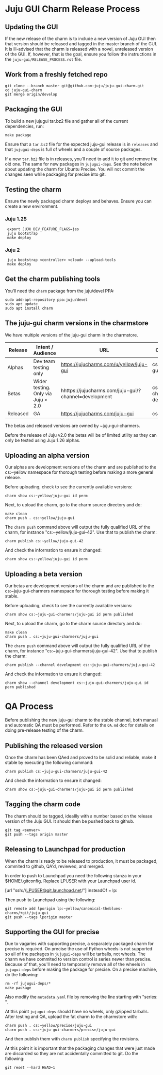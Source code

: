 <!--
RELEASE_PROCESS.md
Copyright 2016 Canonical Ltd.
This work is licensed under the Creative Commons Attribution-Share Alike 3.0
Unported License. To view a copy of this license, visit
http://creativecommons.org/licenses/by-sa/3.0/ or send a letter to Creative
Commons, 171 Second Street, Suite 300, San Francisco, California, 94105, USA.
-->

# Juju GUI Charm Release Process #

## Updating the GUI ##

If the new release of the charm is to include a new version of Juju GUI then
that version should be released and tagged in the master branch of the GUI. It
is ill-advised that the charm is released with a novel, unreleased version of
the GUI.  If, however, that is the goal, ensure you follow the instructions in
the `juju-gui/RELEASE_PROCESS.rst` file.

## Work from a freshly fetched repo ##

    git clone --branch master git@github.com:juju/juju-gui-charm.git
    cd juju-gui-charm
    git merge origin/develop

## Packaging the GUI ##

To build a new jujugui tar.bz2 file and gather all of the current dependencies,
run:

    make package

Ensure that a `tar.bz2` file for the expected juju-gui release is in
`releases` and that `jujugui-deps` is full of wheels and a couple
of source packages.

If a new `tar.bz2` file is in releases, you'll need to add it to git and
remove the old one.  The same for new packages in `jujugui-deps`.  See the
note below about updating the charm for Ubuntu Precise. You will not commit
the changes seen while packaging for precise into git.

## Testing the charm ##

Ensure the newly packaged charm deploys and behaves. Ensure you can create a
new environment.

### Juju 1.25 ###
     export JUJU_DEV_FEATURE_FLAGS=jes
     juju bootstrap
     make deploy

### Juju 2 ###
     juju bootstrap <controller> <cloud> --upload-tools
     make deploy

## Get the charm publishing tools ##

You'll need the `charm` package from the juju/devel PPA:

    sudo add-apt-repository ppa:juju/devel
    sudo apt update
    sudo apt install charm

## The juju-gui charm versions in the charmstore ##

We have multiple versions of the juju-gui charm in the charmstore.

| Release | Intent / Audience | URL | CS reference |
| ------- | ----------------- | --- | ------------ |
| Alphas | Dev team testing only | https://jujucharms.com/u/yellow/juju-gui | cs:~yellow/juju-gui |
| Betas  | Wider testing. Only via Juju > 2.0 | hhttps://jujucharms.com/juju-gui/?channel=development | cs:juju-gui --channel development |
| Released | GA | https://jujucharms.com/juju-gui | cs:juju-gui |

The betas and released versions are owned by ~juju-gui-charmers.

Before the release of Juju v2.0 the betas will be of limited utility as they
can only be tested using Juju 1.26 alphas.

## Uploading an alpha version ##

Our alphas are development versions of the charm and are published to the
cs:~yellow namespace for thorough testing before making a more general
release.

Before uploading, check to see the currently available versions:

    charm show cs:~yellow/juju-gui id perm

Next, to upload the charm, go to the charm source directory and do:

    make clean
    charm push . cs:~yellow/juju-gui

The `charm push` command above will output the fully qualified URL of the
charm, for instance "cs:~yellow/juju-gui-42". Use that to publish the charm:

    charm publish cs:~yellow/juju-gui-42

And check the information to ensure it changed:

    charm show cs:~yellow/juju-gui id perm

## Uploading a beta version ##

Our betas are development versions of the charm and are published to the
cs:~juju-gui-charmers namespace for thorough testing before making it stable.

Before uploading, check to see the currently available versions:

    charm show cs:~juju-gui-charmers/juju-gui id perm published

Next, to upload the charm, go to the charm source directory and do:

    make clean
    charm push . cs:~juju-gui-charmers/juju-gui

The `charm push` command above will output the fully qualified URL of the
charm, for instance "cs:~juju-gui-charmers/juju-gui-42". Use that to publish
the charm:

    charm publish --channel development cs:~juju-gui-charmers/juju-gui-42

And check the information to ensure it changed:

    charm show --channel development cs:~juju-gui-charmers/juju-gui id perm published

# QA Process #

Before publishing the new juju-gui charm to the stable channel, both manual and
automatic QA must be performed. Refer to the `QA.md` doc for details on doing
pre-release testing of the charm.

## Publishing the released version ##

Once the charm has been QAed and proved to be solid and reliable, make it
stable by executing the following command:

    charm publish cs:~juju-gui-charmers/juju-gui-42

And check the information to ensure it changed:

    charm show cs:~juju-gui-charmers/juju-gui id perm published

## Tagging the charm code ##

The charm should be tagged, ideallly with a number based on the release
version of the Juju GUI. It should then be pushed back to github.

    git tag <semver>
    git push --tags origin master

## Releasing to Launchpad for production ##

When the charm is ready to be released to production, it must be packaged,
commited to github, QA'd, reviewed, and merged.

In order to push to Launchpad you need the following stanza in your
$HOME/.gitconfig.  Replace LPUSER with your Launchpad user id.

[url "ssh://LPUSER@git.launchpad.net/"]
	insteadOf = lp:

Then push to Launchpad using the following:

    git remote add lporigin lp:~yellow/canonical-theblues-charms/+git/juju-gui
    git push --tags lporigin master

## Supporting the GUI for precise ##

Due to vagaries with supporting precise, a separately packaged charm
for precise is required. On precise the use of Python wheels is not supported
so all of the packages in `jujugui-deps` will be tarballs, not wheels.  The
charm we have commited to version control is series newer than precise.
Because of that, you'll need to temporarily remove all of the wheels in
`jujugui-deps` before making the package for precise.  On a precise machine,
do the following:

    rm -rf jujugui-deps/*
    make package

Also modify the `metadata.yaml` file by removing the line starting with
"series: ".

At this point `jujugui-deps` should have no wheels, only gzipped tarballs.
After testing and QA, upload the fat charm to the charmstore with:

    charm push . cs:~yellow/precise/juju-gui
    charm push . cs:~juju-gui-charmers/precise/juju-gui

And then publish them with `charm publish` specifying the revisions.

At this point it is important that the packaging changes that were just made
are discarded so they are not accidentally committed to git.  Do the
following:

    git reset --hard HEAD~1
